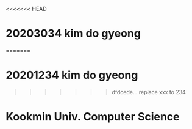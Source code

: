<<<<<<< HEAD
# 20203034	kim do gyeong
=======
# 20201234	kim do gyeong
>>>>>>> dfdcede... replace xxx to 234
# Kookmin Univ. Computer Science
 
